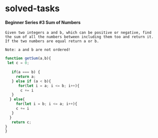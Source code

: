 # solved-tasks
#### Beginner Series #3 Sum of Numbers
     
    Given two integers a and b, which can be positive or negative, find the sum of all the numbers between including them too and return it. If the two numbers are equal return a or b.
    
    Note: a and b are not ordered!


```javascript
function getSum(a,b){
 let c = 0;
  
   if(a === b) {
     return a;
   } else if (a < b){
      for(let i = a; i <= b; i++){
       c += i
   }
  } else{
     for(let i = b; i <= a; i++){
     c += i
   }
  }
   return c;
}
}
```
